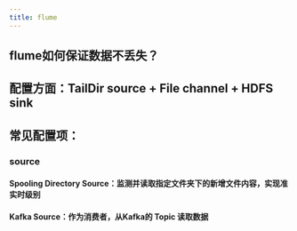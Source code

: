 ```yaml
---
title: flume
---
```


## flume如何保证数据不丢失？
## 配置方面：TailDir source + File channel + HDFS sink
## 常见配置项：
### source
#### Spooling Directory Source：监测并读取指定文件夹下的新增文件内容，实现准实时级别
#### Kafka Source：作为消费者，从Kafka的 **Topic** 读取数据
####
##

